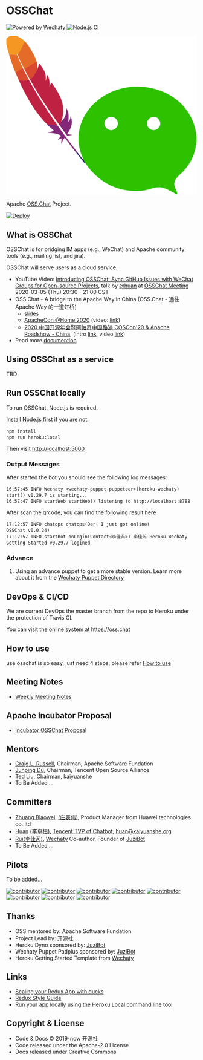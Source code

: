 # OSSChat

[![Powered by Wechaty](https://img.shields.io/badge/Powered%20By-Wechaty-brightgreen.svg)](https://github.com/wechaty/wechaty)
[![Node.js CI](https://github.com/kaiyuanshe/osschat/workflows/Node.js%20CI/badge.svg)](https://github.com/kaiyuanshe/osschat/actions?query=workflow%3A%22Node.js+CI%22)

[![OSS Chat](docs/images/osschat.svg)](https://oss.chat)

Apache [OSS.Chat](https://oss.chat) Project.

[![Deploy](https://www.herokucdn.com/deploy/button.svg)](https://heroku.com/deploy)

## What is OSSChat

OSSChat is for bridging IM apps (e.g., WeChat) and Apache community tools (e.g., mailing list, and jira).

OSSChat will serve users as a cloud service.

- YouTube Video: [Introducing OSSChat: Sync GitHub Issues with WeChat Groups for Open-source Projects](https://youtu.be/HNksCmm_pvY), talk by [@huan](https://github.com/huan) at [OSSChat Meeting](https://shimo.im/docs/wGHydDxvWGjWKgDK) 2020-03-05 (Thu) 20:30 - 21:00 CST
- OSS.Chat - A bridge to the Apache Way in China (OSS.Chat - 通往 Apache Way 的一道虹桥)
    - [slides](https://docs.google.com/presentation/d/1ws1loxT0JVzNkZO_7G5Xx8T3mDvAmh8PCZ-sAs9rfqM)
    - [ApacheCon @Home 2020](https://apachecon.com/acah2020/) (video: [link](https://www.youtube.com/watch?v=KWS4V86heh0))
    - [2020 中国开源年会暨阿帕奇中国路演 COSCon'20 & Apache Roadshow - China](http://coscon.kaiyuanshe.cn/), (intro [link](https://coscon.kaiyuanshe.cn/#activity/agenda?pid=135), video [link](http://coscon.kaiyuanshe.cn/#activity/agenda?pid=135))
- Read more [documention](https://osschat.readthedocs.io/en/latest/)

## Using OSSChat as a service

TBD

## Run OSSChat locally

To run OSSChat, Node.js is required.

Install [Node.js](https://nodejs.org) first if you are not.

```shell
npm install
npm run heroku:local
```

Then visit <http://localhost:5000>

### Output Messages

After started the bot you should see the following log messages:

```shell
16:57:45 INFO Wechaty <wechaty-puppet-puppeteer>(heroku-wechaty) start() v0.29.7 is starting...
16:57:47 INFO startWeb startWeb() listening to http://localhost:8788
```

After scan the qrcode, you can find the following result here

```shell
17:12:57 INFO chatops chatops(Der! I just got online!
OSSChat v0.0.24)
17:12:57 INFO startBot onLogin(Contact<李佳芮>) 李佳芮 Heroku Wechaty Getting Started v0.29.7 logined
```

### Advance

1. Using an advance puppet to get a more stable version. Learn more about it from the [Wechaty Puppet Directory](https://github.com/wechaty/wechaty-puppet/wiki/Directory)

## DevOps & CI/CD

We are current DevOps the master branch from the repo to Heroku under the protection of Travis CI.

You can visit the online system at <https://oss.chat>

## How to use

use osschat is so easy, just need 4 steps, please refer [How to use](https://github.com/kaiyuanshe/osschat/blob/master/docs/pages/how-to-use.md)

## Meeting Notes

- [Weekly Meeting Notes](https://shimo.im/docs/wGHydDxvWGjWKgDK)

## Apache Incubator Proposal

- [Incubator OSSChat Proposal](https://cwiki.apache.org/confluence/display/INCUBATOR/OSSBotProposal)

## Mentors

- [Craig L. Russell](https://github.com/clr-apache), Chairman, Apache Software Fundation
- [Junping Du](https://github.com/JunpingDu), Chairman, Tencent Open Source Alliance
- [Ted Liu](https://github.com/tedliu1), Chairman, kaiyuanshe
- To Be Added ...

## Committers

- [Zhuang Biaowei](https://github.com/zhuangbiaowei), [(庄表伟)](http://www.zhuangbiaowei.com/blog/), Product Manager from Huawei technologies co. ltd
- [Huan](https://github.com/huan) [(李卓桓)](http://linkedin.com/in/zixia), [Tencent TVP of Chatbot](https://cloud.tencent.com/tvp/138), <huan@kaiyuanshe.org>
- [Rui](https://github.com/lijiarui)[(李佳芮)](https://lijiarui.github.io), [Wechaty](https://github.com/wechaty/wechaty) Co-author, Founder of [JuziBot](https://www.botorange.com/)
- To Be Added ...

## Pilots

To be added...

[![contributor](https://sourcerer.io/fame/huan/kaiyuanshe/osschat/images/0)](https://sourcerer.io/fame/huan/kaiyuanshe/osschat/links/0)
[![contributor](https://sourcerer.io/fame/huan/kaiyuanshe/osschat/images/1)](https://sourcerer.io/fame/huan/kaiyuanshe/osschat/links/1)
[![contributor](https://sourcerer.io/fame/huan/kaiyuanshe/osschat/images/2)](https://sourcerer.io/fame/huan/kaiyuanshe/osschat/links/2)
[![contributor](https://sourcerer.io/fame/huan/kaiyuanshe/osschat/images/3)](https://sourcerer.io/fame/huan/kaiyuanshe/osschat/links/3)
[![contributor](https://sourcerer.io/fame/huan/kaiyuanshe/osschat/images/4)](https://sourcerer.io/fame/huan/kaiyuanshe/osschat/links/4)
[![contributor](https://sourcerer.io/fame/huan/kaiyuanshe/osschat/images/5)](https://sourcerer.io/fame/huan/kaiyuanshe/osschat/links/5)
[![contributor](https://sourcerer.io/fame/huan/kaiyuanshe/osschat/images/6)](https://sourcerer.io/fame/huan/kaiyuanshe/osschat/links/6)
[![contributor](https://sourcerer.io/fame/huan/kaiyuanshe/osschat/images/7)](https://sourcerer.io/fame/huan/kaiyuanshe/osschat/links/7)

## Thanks

- OSS mentored by: Apache Software Fundation
- Project Lead by: 开源社
- Heroku Dyno sponsored by: [JuziBot](https://www.juzi.bot)
- Wechaty Puppet Padplus sponsored by: [JuziBot](https://www.juzi.bot)
- Heroku Getting Started Template from [Wechaty](https://github.com/wechaty/)

## Links

- [Scaling your Redux App with ducks](https://www.freecodecamp.org/news/scaling-your-redux-app-with-ducks-6115955638be/)
- [Redux Style Guide](https://redux.js.org/style-guide/style-guide#do-not-put-non-serializable-values-in-state-or-actions)
- [Run your app locally using the Heroku Local command line tool](https://devcenter.heroku.com/articles/heroku-local)

## Copyright & License

- Code & Docs © 2019-now 开源社
- Code released under the Apache-2.0 License
- Docs released under Creative Commons
